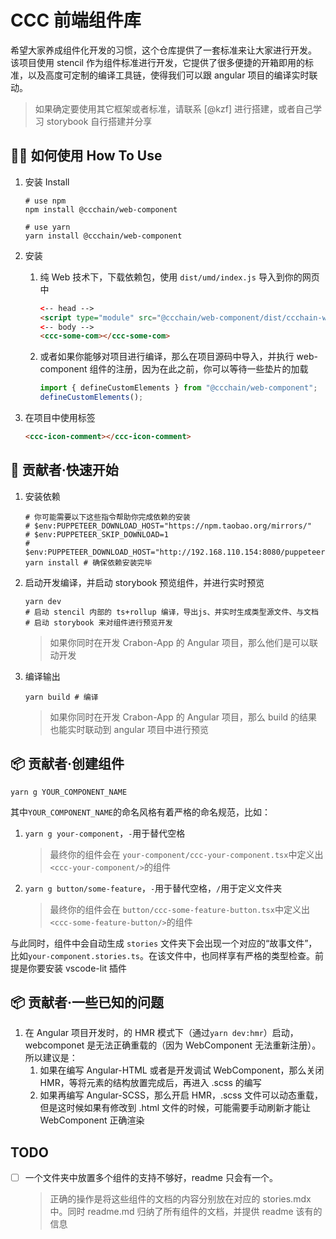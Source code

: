 # CCC 前端组件库

希望大家养成组件化开发的习惯，这个仓库提供了一套标准来让大家进行开发。
该项目使用 stencil 作为组件标准进行开发，它提供了很多便捷的开箱即用的标准，以及高度可定制的编译工具链，使得我们可以跟 angular 项目的编译实时联动。

> 如果确定要使用其它框架或者标准，请联系 [@kzf] 进行搭建，或者自己学习 storybook 自行搭建并分享

## 👩‍💻 如何使用 How To Use

1. 安装 Install

   ```shell
   # use npm
   npm install @ccchain/web-component

   # use yarn
   yarn install @ccchain/web-component
   ```

1. 安装

   1. 纯 Web 技术下，下载依赖包，使用 `dist/umd/index.js` 导入到你的网页中

      ```html
      <-- head -->
      <script type="module" src="@ccchain/web-component/dist/ccchain-web-component/ccchain-web-component.esm.js" />
      <-- body -->
      <ccc-some-com></ccc-some-com>
      ```

   1. 或者如果你能够对项目进行编译，那么在项目源码中导入，并执行 web-component 组件的注册，因为在此之前，你可以等待一些垫片的加载

      ```ts
      import { defineCustomElements } from "@ccchain/web-component";
      defineCustomElements();
      ```

1. 在项目中使用标签

   ```html
   <ccc-icon-comment></ccc-icon-comment>
   ```

## 🚀 贡献者·快速开始

1. 安装依赖
   ```shell
   # 你可能需要以下这些指令帮助你完成依赖的安装
   # $env:PUPPETEER_DOWNLOAD_HOST="https://npm.taobao.org/mirrors/"
   # $env:PUPPETEER_SKIP_DOWNLOAD=1
   # $env:PUPPETEER_DOWNLOAD_HOST="http://192.168.110.154:8080/puppeteer/"
   yarn install # 确保依赖安装完毕
   ```
2. 启动开发编译，并启动 storybook 预览组件，并进行实时预览
   ```shell
   yarn dev
   # 启动 stencil 内部的 ts+rollup 编译，导出js、并实时生成类型源文件、与文档
   # 启动 storybook 来对组件进行预览开发
   ```
   > 如果你同时在开发 Crabon-App 的 Angular 项目，那么他们是可以联动开发
3. 编译输出
   ```shell
   yarn build # 编译
   ```
   > 如果你同时在开发 Crabon-App 的 Angular 项目，那么 build 的结果也能实时联动到 angular 项目中进行预览

## 📦 贡献者·创建组件

```shell
yarn g YOUR_COMPONENT_NAME
```

其中`YOUR_COMPONENT_NAME`的命名风格有着严格的命名规范，比如：

1.  `yarn g your-component`，`-`用于替代空格
    > 最终你的组件会在 `your-component/ccc-your-component.tsx`中定义出`<ccc-your-component/>`的组件
1.  `yarn g button/some-feature`，`-`用于替代空格，`/`用于定义文件夹
    > 最终你的组件会在 `button/ccc-some-feature-button.tsx`中定义出`<ccc-some-feature-button/>`的组件

与此同时，组件中会自动生成 `stories` 文件夹下会出现一个对应的“故事文件”，比如`your-component.stories.ts`。在该文件中，也同样享有严格的类型检查。前提是你要安装 vscode-lit 插件

## 📦 贡献者·一些已知的问题

1. 在 Angular 项目开发时，的 HMR 模式下（通过`yarn dev:hmr`）启动，webcomponet 是无法正确重载的（因为 WebComponent 无法重新注册）。所以建议是：
   1. 如果在编写 Angular-HTML 或者是开发调试 WebComponent，那么关闭 HMR，等将元素的结构放置完成后，再进入 .scss 的编写
   1. 如果再编写 Angular-SCSS，那么开启 HMR，.scss 文件可以动态重载，但是这时候如果有修改到 .html 文件的时候，可能需要手动刷新才能让 WebComponent 正确渲染

## TODO

- [ ] 一个文件夹中放置多个组件的支持不够好，readme 只会有一个。
  > 正确的操作是将这些组件的文档的内容分别放在对应的 stories.mdx 中。同时 readme.md 归纳了所有组件的文档，并提供 readme 该有的信息
